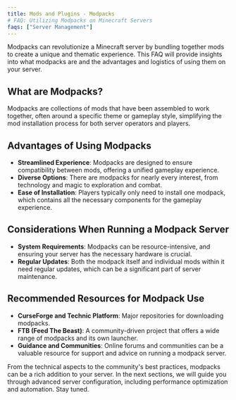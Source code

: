 ```yaml
---
title: Mods and Plugins - Modpacks
# FAQ: Utilizing Modpacks on Minecraft Servers
faqs: ["Server Management"]
---
```


Modpacks can revolutionize a Minecraft server by bundling together mods to create a unique and thematic experience. This FAQ will provide insights into what modpacks are and the advantages and logistics of using them on your server.

## What are Modpacks?

Modpacks are collections of mods that have been assembled to work together, often around a specific theme or gameplay style, simplifying the mod installation process for both server operators and players.

## Advantages of Using Modpacks

- **Streamlined Experience**: Modpacks are designed to ensure compatibility between mods, offering a unified gameplay experience.
- **Diverse Options**: There are modpacks for nearly every interest, from technology and magic to exploration and combat.
- **Ease of Installation**: Players typically only need to install one modpack, which contains all the necessary components for the gameplay experience.

## Considerations When Running a Modpack Server

- **System Requirements**: Modpacks can be resource-intensive, and ensuring your server has the necessary hardware is crucial.
- **Regular Updates**: Both the modpack itself and individual mods within it need regular updates, which can be a significant part of server maintenance.

## Recommended Resources for Modpack Use

- **CurseForge and Technic Platform**: Major repositories for downloading modpacks.
- **FTB (Feed The Beast)**: A community-driven project that offers a wide range of modpacks and its own launcher.
- **Guidance and Communities**: Online forums and communities can be a valuable resource for support and advice on running a modpack server.

From the technical aspects to the community's best practices, modpacks can be a rich addition to your server. In the next sections, we will guide you through advanced server configuration, including performance optimization and automation. Stay tuned.
